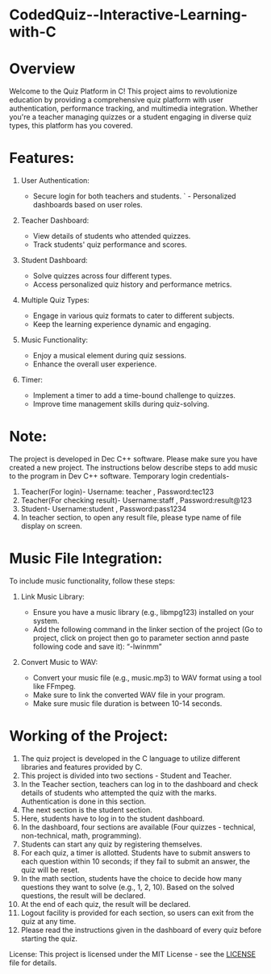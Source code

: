 # CodedQuiz--Interactive-Learning-with-C
 

# Overview 
Welcome to the Quiz Platform in C! This project aims to revolutionize education by providing a comprehensive quiz platform with user authentication, performance tracking, and multimedia integration. Whether you're a teacher managing quizzes or a student engaging in diverse quiz types, this platform has you covered.

 # Features: 
1. User Authentication: 
    - Secure login for both teachers and students.
`   - Personalized dashboards based on user roles.

2.  Teacher Dashboard: 
	- View details of students who attended quizzes.
	- Track students' quiz performance and scores.

3.  Student Dashboard: 
    - Solve quizzes across four different types.
    - Access personalized quiz history and performance metrics.

4.  Multiple Quiz Types: 
	- Engage in various quiz formats to cater to different subjects.
	- Keep the learning experience dynamic and engaging.

5.  Music Functionality: 
	- Enjoy a musical element during quiz sessions.
	- Enhance the overall user experience.

6.  Timer: 
	- Implement a timer to add a time-bound challenge to quizzes.
	- Improve time management skills during quiz-solving.

# Note:
 The project is developed in Dec C++ software. Please make sure you have created a new project. The instructions below describe steps to add music to the program in Dev C++ software.
 Temporary login credentials- 
 1. Teacher(For login)- Username: teacher , Password:tec123
 2. Teacher(For checking result)- Username:staff , Password:result@123
 3. Student- Username:student , Password:pass1234
 4. In teacher section, to open any result file, please type name of file display on screen.



# Music File Integration: 
To include music functionality, follow these steps:
1.  Link Music Library: 
	- Ensure you have a music library (e.g., libmpg123) installed on your system.
	- Add the following command in the linker section of the project (Go to project, click on project then go to parameter section annd paste following code and save it):
       “-lwinmm”

2.  Convert Music to WAV: 
	- Convert your music file (e.g., music.mp3) to WAV format using a tool like FFmpeg.
	- Make sure to link the converted WAV file in your program.
	- Make sure music file duration is between 10-14 seconds.

# Working of the Project: 
1. The quiz project is developed in the C language to utilize different libraries and features provided by C.
2. This project is divided into two sections - Student and Teacher.
3. In the Teacher section, teachers can log in to the dashboard and check details of students who attempted the quiz with the marks. Authentication is done in this section.
4. The next section is the student section.
5. Here, students have to log in to the student dashboard.
6. In the dashboard, four sections are available (Four quizzes - technical, non-technical, math, programming).
7. Students can start any quiz by registering themselves.
8. For each quiz, a timer is allotted. Students have to submit answers to each question within 10 seconds; if they fail to submit an answer, the quiz will be reset.
9. In the math section, students have the choice to decide how many questions they want to solve (e.g., 1, 2, 10). Based on the solved questions, the result will be declared.
10. At the end of each quiz, the result will be declared.
11. Logout facility is provided for each section, so users can exit from the quiz at any time.
12. Please read the instructions given in the dashboard of every quiz before starting the quiz.

License: 
This project is licensed under the MIT License - see the [LICENSE](LICENSE) file for details.
